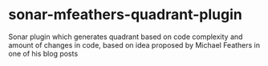 sonar-mfeathers-quadrant-plugin
===============================

Sonar plugin which generates quadrant based on code complexity and amount of changes in code, based on idea proposed by Michael Feathers in one of his blog posts